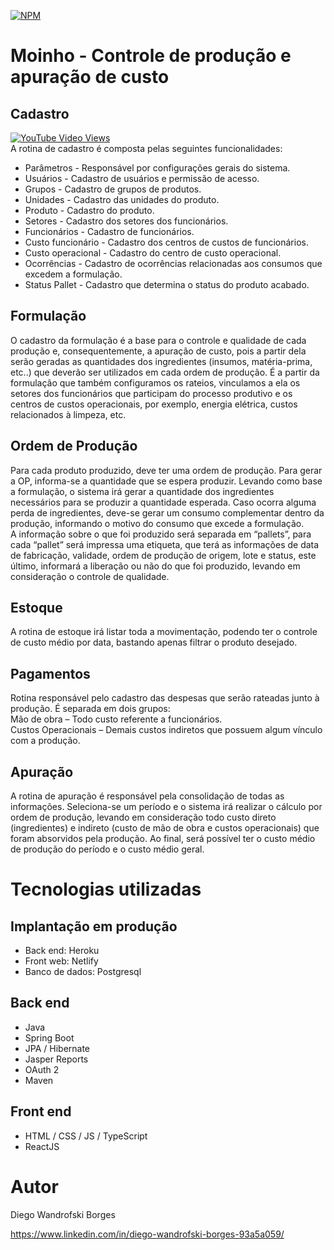 [![NPM](https://img.shields.io/npm/l/react)](https://github.com/DiegoWanBorges/moinho/blob/main/LICENSE)

# Moinho - Controle de produção e apuração de custo
## Cadastro
[![YouTube Video Views](https://img.shields.io/youtube/views/GY9IN5eLZmA?style=social)](https://www.youtube.com/watch?v=GY9IN5eLZmA)  
A rotina de cadastro é composta pelas seguintes funcionalidades:
- Parâmetros - Responsável por configurações  gerais do sistema.
- Usuários - Cadastro de usuários e permissão de acesso.
- Grupos - Cadastro de grupos de produtos.
- Unidades - Cadastro das unidades do produto.
- Produto - Cadastro do produto.
- Setores - Cadastro dos setores dos funcionários.
- Funcionários - Cadastro de funcionários.
- Custo funcionário - Cadastro dos centros de custos de funcionários.
- Custo operacional - Cadastro do centro de custo operacional.
- Ocorrências - Cadastro de ocorrências relacionadas aos consumos que excedem a formulação.
- Status Pallet - Cadastro que determina o status do produto acabado.

## Formulação
  O cadastro da formulação é a base para o controle e qualidade de cada produção e, consequentemente, a apuração de custo, pois a partir dela serão geradas as quantidades dos ingredientes (insumos, matéria-prima, etc..) que deverão ser utilizados em cada ordem de produção. É a partir da formulação que também configuramos os rateios, vinculamos a ela os setores dos funcionários que participam do processo produtivo e os centros de custos operacionais, por exemplo, energia elétrica, custos relacionados à limpeza, etc.

## Ordem de Produção
Para cada produto produzido, deve ter uma ordem de produção. Para gerar a OP, informa-se a quantidade que se espera produzir. Levando como base a formulação, o sistema irá gerar a quantidade dos ingredientes necessários para se produzir a quantidade esperada. Caso ocorra alguma perda de ingredientes, deve-se gerar um consumo complementar dentro da produção, informando o motivo do consumo que excede a formulação.  
A informação sobre o que foi produzido será separada em “pallets”,  para cada “pallet” será impressa uma etiqueta, que terá as informações de data de fabricação, validade, ordem de produção de origem, lote e status, este último, informará a liberação ou não do que foi produzido, levando em consideração o controle de qualidade.

## Estoque
A rotina de estoque irá listar toda a movimentação, podendo ter o controle de custo médio por data, bastando apenas filtrar o produto desejado.

## Pagamentos
Rotina responsável pelo cadastro das despesas que serão rateadas junto à produção. É separada em dois grupos:  
Mão de obra – Todo custo referente a funcionários.  
Custos Operacionais – Demais custos indiretos que possuem algum vínculo com a produção.
## Apuração
A rotina de apuração é responsável pela consolidação de todas as informações. Seleciona-se um período e o sistema irá realizar o cálculo por ordem de produção, levando em consideração todo custo direto (ingredientes) e indireto (custo de mão de obra e custos operacionais) que foram absorvidos pela produção. Ao final, será possível ter o custo médio de produção do período e o custo médio geral.

# Tecnologias utilizadas
## Implantação em produção
- Back end: Heroku
- Front web: Netlify
- Banco de dados: Postgresql
## Back end
- Java
- Spring Boot
- JPA / Hibernate
- Jasper Reports
- OAuth 2
- Maven
## Front end
- HTML / CSS / JS / TypeScript
- ReactJS



# Autor

Diego Wandrofski Borges

https://www.linkedin.com/in/diego-wandrofski-borges-93a5a059/
